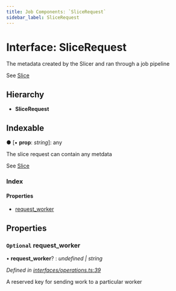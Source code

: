 ```yaml
---
title: Job Components: `SliceRequest`
sidebar_label: SliceRequest
---
```


# Interface: SliceRequest

The metadata created by the Slicer and ran through a job pipeline

See [Slice](slice.md)

## Hierarchy

* **SliceRequest**

## Indexable

● \[▪ **prop**: *string*\]: any

The slice request can contain any metdata

See [Slice](slice.md)

### Index

#### Properties

* [request_worker](slicerequest.md#optional-request_worker)

## Properties

### `Optional` request_worker

• **request_worker**? : *undefined | string*

*Defined in [interfaces/operations.ts:39](https://github.com/terascope/teraslice/blob/9dc0f8b8/packages/job-components/src/interfaces/operations.ts#L39)*

A reserved key for sending work to a particular worker

